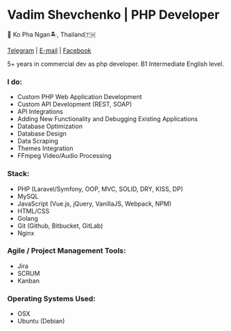 
# Vadim Shevchenko | PHP Developer

📍 Ko Pha Ngan🏝, Thailand🇹🇭

[Telegram](https://t.me/vashe) | [E-mail](va.she25@gmail.com) | [Facebook](https://www.facebook.com/vashe25)

5+ years in commercial dev as php developer.
B1 Intermediate English level.

### I do:
- Custom PHP Web Application Development
- Custom API Development (REST, SOAP)
- API Integrations
- Adding New Functionality and Debugging Existing Applications
- Database Optimization
- Database Design
- Data Scraping
- Themes Integration
- FFmpeg Video/Audio Processing

### Stack:
- PHP (Laravel/Symfony, OOP, MVC, SOLID, DRY, KISS, DP)
- MySQL
- JavaScript (Vue.js, jQuery, VanillaJS, Webpack, NPM)
- HTML/CSS
- Golang
- Git (Github, Bitbucket, GitLab)
- Nginx

### Agile / Project Management Tools:
- Jira
- SCRUM
- Kanban

### Operating Systems Used:
- OSX
- Ubuntu (Debian)
